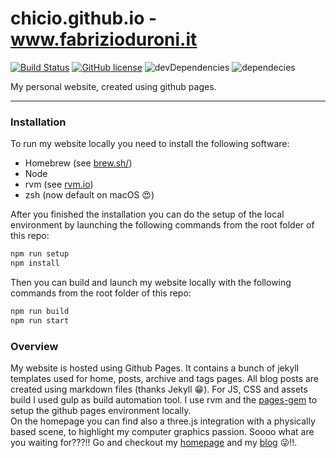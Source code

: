 # chicio.github.io - www.fabrizioduroni.it

[![Build Status](https://travis-ci.org/chicio/chicio.github.io.svg?branch=master)](https://travis-ci.org/chicio/chicio.github.io)
[![GitHub license](https://img.shields.io/badge/license-MIT-blue.svg)](https://github.com/chicio/chicio.github.io/blob/master/LICENSE.md)
![devDependencies](https://img.shields.io/david/dev/chicio/chicio.github.io.svg)
![dependecies](https://img.shields.io/david/chicio/chicio.github.io.svg)

My personal website, created using github pages.

***

### Installation

To run my website locally you need to install the following software:

- Homebrew (see [brew.sh/](https://brew.sh/))
- Node
- rvm (see [rvm.io](https://rvm.io/))
- zsh (now default on macOS :heart_eyes:)

After you finished the installation you can do the setup of the local environment by launching the following commands from the root folder of this repo:

```bash
npm run setup
npm install
```  

Then you can build and launch my website locally with the following commands from the root folder of this repo:

```bash
npm run build
npm run start
```

### Overview

My website is hosted using Github Pages. It contains a bunch of jekyll templates used for home, posts, archive and
tags pages. All blog posts are created using markdown files (thanks Jekyll :grin:). For JS, CSS and assets build I
used gulp as build automation tool. I use rvm and the [pages-gem](https://github.com/github/pages-gem) to setup the github pages environment locally.  
On the homepage you can find also a three.js integration with a physically based scene, to highlight my computer graphics passion.
Soooo what are you waiting for???!! Go and checkout my [homepage](https://www.fabrizioduroni.it "homepage") and my
[blog](https://www.fabrizioduroni.it/blog/ "blog") :stuck_out_tongue_winking_eye:!!.